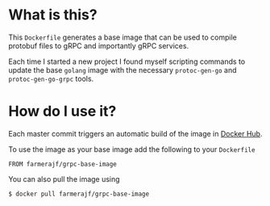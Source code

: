 # What is this?
This `Dockerfile` generates a base image that can be used to compile protobuf files to gRPC and importantly gRPC services.

Each time I started a new project I found myself scripting commands to update the base `golang` image with the necessary `protoc-gen-go` and `protoc-gen-go-grpc` tools.

# How do I use it?
Each master commit triggers an automatic build of the image in [Docker Hub](https://hub.docker.com/r/farmerajf/grpc-base-image).

To use the image as your base image add the following to your `Dockerfile`
```
FROM farmerajf/grpc-base-image
```

You can also pull the image using
```
$ docker pull farmerajf/grpc-base-image
```